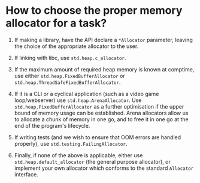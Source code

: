 # How to choose the proper memory allocator for a task?

1. If making a library, have the API declare a `*Allocator` parameter, leaving the choice of the appropriate allocator to the user.

2. If linking with libc, use `std.heap.c_allocator`.

3. If the maximum amount of required heap memory is known at comptime, use either `std.heap.FixedBufferAllocator` or `std.heap.ThreadSafeFixedBufferAllocator`.

4. If it is a CLI or a cyclical application (such as a video game loop/webserver) use `std.heap.ArenaAllocator`. Use `std.heap.FixedBufferAllocator` as a further
   optimisation if the upper bound of memory usage can be established. Arena allocators allow us to allocate a chunk of memory in one go, and to free it
   in one go at the end of the program's lifecycle.

5. If writing tests (and we wish to ensure that OOM errors are handled properly), use `std.testing.FailingAllocator`.

6. Finally, if none of the above is applicable, either use `std.heap.default_allocator` (the general purpose allocator), or implement your own allocator
   which conforms to the standard `Allocator` interface.

